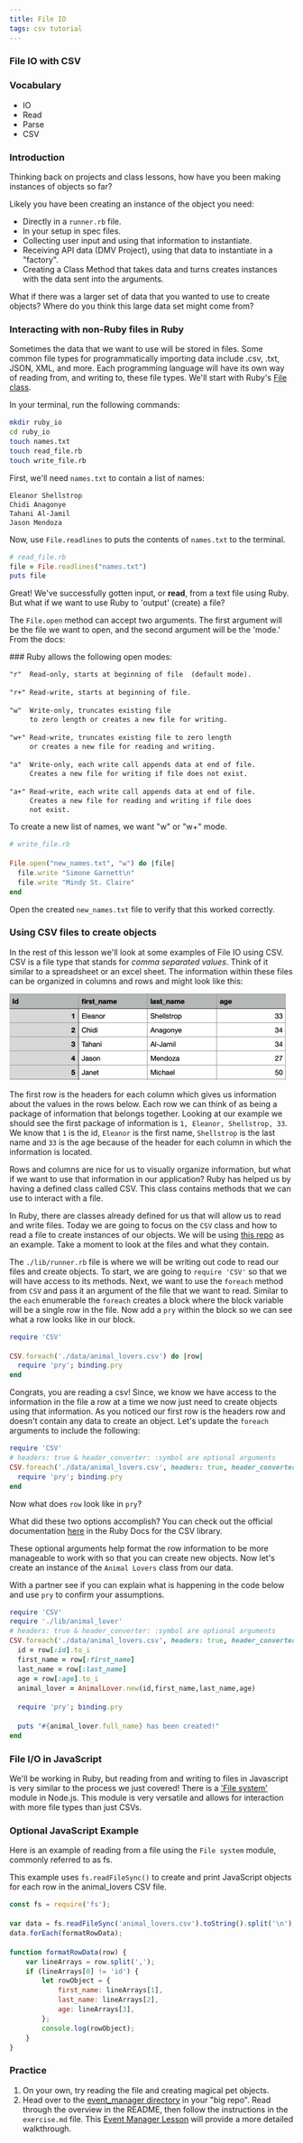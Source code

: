 ```yaml
---
title: File IO
tags: csv tutorial
---
```


### File IO with CSV

### Vocabulary

- IO
- Read
- Parse
- CSV

### Introduction

Thinking back on projects and class lessons, how have you been making instances of objects so far?

Likely you have been creating an instance of the object you need:

- Directly in a `runner.rb` file.
- In your setup in spec files.
- Collecting user input and using that information to instantiate.
- Receiving API data (DMV Project), using that data to instantiate in a "factory".
- Creating a Class Method that takes data and turns creates instances with the data sent into the arguments.

What if there was a larger set of data that you wanted to use to create objects? Where do you think this large data set might come from?

### Interacting with non-Ruby files in Ruby

Sometimes the data that we want to use will be stored in files. Some common file types for programmatically importing data include .csv, .txt, JSON, XML, and more. Each programming language will have its own way of reading from, and writing to, these file types. We'll start with Ruby's [File class](https://ruby-doc.org/core-2.5.1/File.html).

In your terminal, run the following commands:

```bash
mkdir ruby_io
cd ruby_io
touch names.txt
touch read_file.rb
touch write_file.rb
```

First, we'll need `names.txt` to contain a list of names:

```
Eleanor Shellstrop
Chidi Anagonye
Tahani Al-Jamil
Jason Mendoza
```

Now, use `File.readlines` to puts the contents of `names.txt` to the terminal.

```ruby
# read_file.rb
file = File.readlines("names.txt")
puts file
```

Great! We've successfully gotten input, or **read**, from a text file using Ruby. But what if we want to use Ruby to 'output' (create) a file?

The `File.open` method can accept two arguments. The first argument will be the file we want to open, and the second argument will be the 'mode.' From the docs:

<section class="call-to-action">
### Ruby allows the following open modes:

```
"r"  Read-only, starts at beginning of file  (default mode).

"r+" Read-write, starts at beginning of file.

"w"  Write-only, truncates existing file
     to zero length or creates a new file for writing.

"w+" Read-write, truncates existing file to zero length
     or creates a new file for reading and writing.

"a"  Write-only, each write call appends data at end of file.
     Creates a new file for writing if file does not exist.

"a+" Read-write, each write call appends data at end of file.
     Creates a new file for reading and writing if file does
     not exist.
```

</section>

To create a new list of names, we want "w" or "w+" mode.

```ruby
# write_file.rb

File.open("new_names.txt", "w") do |file|
  file.write "Simone Garnett\n"
  file.write "Mindy St. Claire"
end
```

Open the created `new_names.txt` file to verify that this worked correctly.

### Using CSV files to create objects

In the rest of this lesson we'll look at some examples of File IO using CSV. CSV is a file type that stands for _comma separated values_. Think of it similar to a spreadsheet or an excel sheet. The information within these files can be organized in columns and rows and might look like this:

<img src='../../assets/images/lessons/file-io/csv_example.png'/>

The first row is the headers for each column which gives us information about the values in the rows below. Each row we can think of as being a package of information that belongs together. Looking at our example we should see the first package of information is `1, Eleanor, Shellstrop, 33`. We know that `1` is the id, `Eleanor` is the first name, `Shellstrop` is the last name and `33` is the age because of the header for each column in which the information is located.

Rows and columns are nice for us to visually organize information, but what if we want to use that information in our application? Ruby has helped us by having a defined class called CSV. This class contains methods that we can use to interact with a file.

In Ruby, there are classes already defined for us that will allow us to read and write files. Today we are going to focus on the `CSV` class and how to read a file to create instances of our objects. We will be using [this repo](https://github.com/turingschool-examples/se-mod1-exercises/tree/main/lessons/csv_files/class_exploration) as an example. Take a moment to look at the files and what they contain.

The `./lib/runner.rb` file is where we will be writing out code to read our files and create objects. To start, we are going to `require 'CSV'` so that we will have access to its methods. Next, we want to use the `foreach` method from `CSV` and pass it an argument of the file that we want to read. Similar to the `each` enumerable the `foreach` creates a block where the block variable will be a single row in the file. Now add a `pry` within the block so we can see what a row looks like in our block.

```ruby
require 'CSV'

CSV.foreach('./data/animal_lovers.csv') do |row|
  require 'pry'; binding.pry
end
```

Congrats, you are reading a csv! Since, we know we have access to the information in the file a row at a time we now just need to create objects using that information. As you noticed our first row is the headers row and doesn't contain any data to create an object. Let's update the `foreach` arguments to include the following:

```ruby
require 'CSV'
# headers: true & header_converter: :symbol are optional arguments
CSV.foreach('./data/animal_lovers.csv', headers: true, header_converters: :symbol) do |row|
  require 'pry'; binding.pry
end
```

Now what does `row` look like in `pry`?

What did these two options accomplish? You can check out the official documentation [here](https://ruby-doc.org/stdlib-3.0.0/libdoc/csv/rdoc/CSV.html#class-CSV-label-Options+for+Parsing) in the Ruby Docs for the CSV library.

These optional arguments help format the row information to be more manageable to work with so that you can create new objects. Now let's create an instance of the `Animal Lovers` class from our data.

With a partner see if you can explain what is happening in the code below and use `pry` to confirm your assumptions.

```ruby
require 'CSV'
require './lib/animal_lover'
# headers: true & header_converter: :symbol are optional arguments
CSV.foreach('./data/animal_lovers.csv', headers: true, header_converters: :symbol) do |row|
  id = row[:id].to_i
  first_name = row[:first_name]
  last_name = row[:last_name]
  age = row[:age].to_i
  animal_lover = AnimalLover.new(id,first_name,last_name,age)

  require 'pry'; binding.pry

  puts "#{animal_lover.full_name} has been created!"
end
```

### File I/O in JavaScript

We'll be working in Ruby, but reading from and writing to files in Javascript is very similar to the process we just covered! There is a ['File system'](https://nodejs.org/api/fs.html#file-system) module in Node.js. This module is very versatile and allows for interaction with more file types than just CSVs.

<section class="dropdown">

### Optional JavaScript Example

Here is an example of reading from a file using the `File system` module, commonly referred to as fs.

This example uses `fs.readFileSync()` to create and print JavaScript objects for each row in the animal_lovers CSV file.

```javascript
const fs = require('fs');

var data = fs.readFileSync('animal_lovers.csv').toString().split('\n');
data.forEach(formatRowData);

function formatRowData(row) {
	var lineArrays = row.split(',');
	if (lineArrays[0] != 'id') {
		let rowObject = {
			first_name: lineArrays[1],
			last_name: lineArrays[2],
			age: lineArrays[3],
		};
		console.log(rowObject);
	}
}
```

</section>

### Practice

1. On your own, try reading the file and creating magical pet objects.
1. Head over to the [event_manager directory](https://github.com/turingschool-examples/se-mod1-exercises/tree/main/lessons/csv_files/event_manager) in your "big repo".  Read through the overview in the README, then follow the instructions in the `exercise.md` file. This [Event Manager Lesson](https://curriculum.turing.edu/module1/projects/event_manager) will provide a more detailed walkthrough. 
